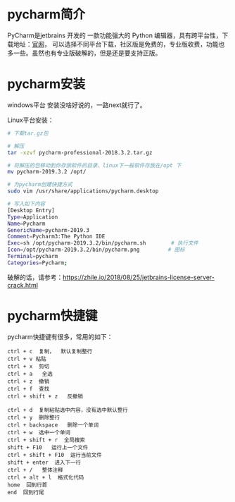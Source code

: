# pycharm简介

PyCharm是jetbrains 开发的 一款功能强大的 Python 编辑器，具有跨平台性，下载地址：[官网](https://www.jetbrains.com/pycharm/download/)， 可以选择不同平台下载，社区版是免费的，专业版收费，功能也多一些。虽然也有专业版破解的，但是还是要支持正版。

# pycharm安装

windows平台 安装没啥好说的，一路next就行了。

Linux平台安装：

```bash
# 下载tar.gz包

# 解压
tar -xzvf pycharm-professional-2018.3.2.tar.gz

# 将解压的包移动到你存放软件的目录，linux下一般软件存放在/opt 下
mv pycharm-2019.3.2 /opt/

# 为pycharm创建快捷方式
sudo vim /usr/share/applications/pycharm.desktop

# 写入如下内容
[Desktop Entry]
Type=Application
Name=Pycharm
GenericName=pycharm-2019.3
Comment=Pycharm3:The Python IDE
Exec=sh /opt/pycharm-2019.3.2/bin/pycharm.sh        # 执行文件
Icon=/opt/pycharm-2019.3.2/bin/pycharm.png         # 图标
Terminal=pycharm
Categories=Pycharm;
```

破解的话，请参考：https://zhile.io/2018/08/25/jetbrains-license-server-crack.html



# pycharm快捷键

pycharm快捷键有很多，常用的如下：

```
ctrl + c  复制，  默认复制整行
ctrl + v 粘贴
ctrl + x  剪切
ctrl + a   全选
ctrl + z  撤销
ctrl + f  查找
ctrl + shift + z   反撤销

ctrl + d  复制粘贴选中内容，没有选中默认整行
ctrl + y  删除整行
ctrl + backspace   删除一个单词
ctrl + w  选中一个单词
ctrl + shift + r  全局搜索
shift + F10   运行上一个文件
ctrl + shift + F10  运行当前文件
shift + enter  进入下一行
ctrl + /   整体注释
ctrl + alt + l  格式化代码
home  回到行首
end  回到行尾
```

